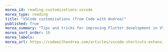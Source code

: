 ```yaml
---
morea_id: reading-customizations-vscode
morea_type: reading
title: "VSCode customizations (from Code with Andrea)"
published: True
morea_summary: "Tips and tricks for improving Flutter development in VSCode"
morea_sort_order: 10
morea_labels: 
morea_url: https://codewithandrea.com/articles/vscode-shortcuts-extensions-settings-flutter-development/
---
```

